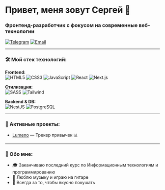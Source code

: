 # Привет, меня зовут Сергей 👋  
### Фронтенд-разработчик с фокусом на современные веб-технологии

[![Telegram](https://img.shields.io/badge/-Telegram-0088cc?style=flat-square&logo=telegram&logoColor=white)](https://t.me/akazaaaaaaaaaaaaaaaa)
[![Email](https://img.shields.io/badge/-Email-ea4335?style=flat-square&logo=gmail&logoColor=white)](mailto:serzh.li.04.06@yandex.ru)

---

### 🛠️ Мой стек технологий:
**Frontend:**  
![HTML5](https://img.shields.io/badge/-HTML5-e34f26?style=flat-square&logo=html5&logoColor=white)
![CSS3](https://img.shields.io/badge/-CSS3-1572b6?style=flat-square&logo=css3&logoColor=white)
![JavaScript](https://img.shields.io/badge/-JavaScript-f7df1e?style=flat-square&logo=javascript&logoColor=black)
![React](https://img.shields.io/badge/-React-61dafb?style=flat-square&logo=react&logoColor=black)
![Next.js](https://img.shields.io/badge/-Next.js-000000?style=flat-square&logo=next.js&logoColor=white)

**Стилизация:**  
![SASS](https://img.shields.io/badge/-SASS-cc6699?style=flat-square&logo=sass&logoColor=white)
![Tailwind](https://img.shields.io/badge/-Tailwind_CSS-06b6d4?style=flat-square&logo=tailwind-css&logoColor=white)

**Backend & DB:**  
![NestJS](https://img.shields.io/badge/-NestJS-e0234e?style=flat-square&logo=nestjs&logoColor=white)
![PostgreSQL](https://img.shields.io/badge/-PostgreSQL-4169e1?style=flat-square&logo=postgresql&logoColor=white)

---

### 📌 Активные проекты:
- [Lumeno](https://github.com/lee-serz/lumeno) — Трекер привычек 📊

---

### 💬 Обо мне: 
- 🎓 Заканчиваю последний курс по Информационным технологиям и программированию
- 🎵 Люблю музыку и играю на гитаре
- 🍜 Всегда за то, чтобы вкусно покушать
